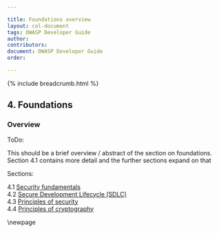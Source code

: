 ```yaml
---

title: Foundations overview
layout: col-document
tags: OWASP Developer Guide
author:
contributors:
document: OWASP Developer Guide
order:

---
```


{% include breadcrumb.html %}

## 4. Foundations

### Overview

ToDo:

This should be a brief overview / abstract of the section on foundations.
Section 4.1 contains more detail and the further sections expand on that

Sections:

4.1 [Security fundamentals](#security-fundamentals)  
4.2 [Secure Development Lifecycle (SDLC)](#secure-development-lifecycle)  
4.3 [Principles of security](#principles-of-security)  
4.4 [Principles of cryptography](#principles-of-cryptography)  

\newpage

